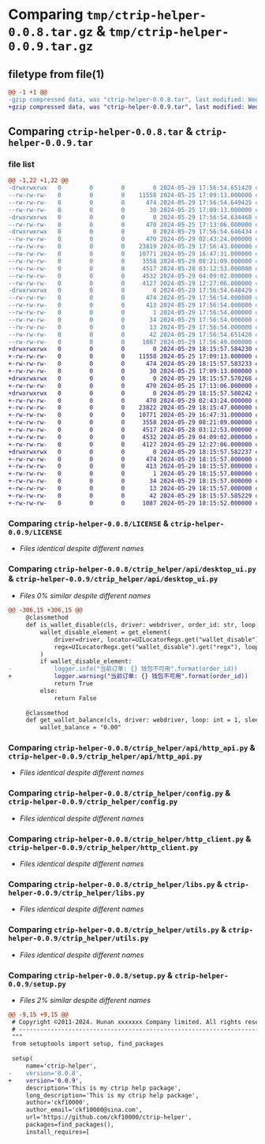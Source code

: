 # Comparing `tmp/ctrip-helper-0.0.8.tar.gz` & `tmp/ctrip-helper-0.0.9.tar.gz`

## filetype from file(1)

```diff
@@ -1 +1 @@
-gzip compressed data, was "ctrip-helper-0.0.8.tar", last modified: Wed May 29 17:56:54 2024, max compression
+gzip compressed data, was "ctrip-helper-0.0.9.tar", last modified: Wed May 29 18:15:57 2024, max compression
```

## Comparing `ctrip-helper-0.0.8.tar` & `ctrip-helper-0.0.9.tar`

### file list

```diff
@@ -1,22 +1,22 @@
-drwxrwxrwx   0        0        0        0 2024-05-29 17:56:54.651420 ctrip-helper-0.0.8/
--rw-rw-rw-   0        0        0    11558 2024-05-25 17:09:13.000000 ctrip-helper-0.0.8/LICENSE
--rw-rw-rw-   0        0        0      474 2024-05-29 17:56:54.649425 ctrip-helper-0.0.8/PKG-INFO
--rw-rw-rw-   0        0        0       30 2024-05-25 17:09:13.000000 ctrip-helper-0.0.8/README.md
-drwxrwxrwx   0        0        0        0 2024-05-29 17:56:54.634468 ctrip-helper-0.0.8/ctrip_helper/
--rw-rw-rw-   0        0        0      470 2024-05-25 17:13:06.000000 ctrip-helper-0.0.8/ctrip_helper/__init__.py
-drwxrwxrwx   0        0        0        0 2024-05-29 17:56:54.646434 ctrip-helper-0.0.8/ctrip_helper/api/
--rw-rw-rw-   0        0        0      470 2024-05-29 02:43:24.000000 ctrip-helper-0.0.8/ctrip_helper/api/__init__.py
--rw-rw-rw-   0        0        0    23819 2024-05-29 17:56:43.000000 ctrip-helper-0.0.8/ctrip_helper/api/desktop_ui.py
--rw-rw-rw-   0        0        0    10771 2024-05-29 16:47:31.000000 ctrip-helper-0.0.8/ctrip_helper/api/http_api.py
--rw-rw-rw-   0        0        0     3558 2024-05-29 08:21:09.000000 ctrip-helper-0.0.8/ctrip_helper/config.py
--rw-rw-rw-   0        0        0     4517 2024-05-28 03:12:53.000000 ctrip-helper-0.0.8/ctrip_helper/http_client.py
--rw-rw-rw-   0        0        0     4532 2024-05-29 04:09:02.000000 ctrip-helper-0.0.8/ctrip_helper/libs.py
--rw-rw-rw-   0        0        0     4127 2024-05-29 12:27:06.000000 ctrip-helper-0.0.8/ctrip_helper/utils.py
-drwxrwxrwx   0        0        0        0 2024-05-29 17:56:54.648429 ctrip-helper-0.0.8/ctrip_helper.egg-info/
--rw-rw-rw-   0        0        0      474 2024-05-29 17:56:54.000000 ctrip-helper-0.0.8/ctrip_helper.egg-info/PKG-INFO
--rw-rw-rw-   0        0        0      413 2024-05-29 17:56:54.000000 ctrip-helper-0.0.8/ctrip_helper.egg-info/SOURCES.txt
--rw-rw-rw-   0        0        0        1 2024-05-29 17:56:54.000000 ctrip-helper-0.0.8/ctrip_helper.egg-info/dependency_links.txt
--rw-rw-rw-   0        0        0       34 2024-05-29 17:56:54.000000 ctrip-helper-0.0.8/ctrip_helper.egg-info/requires.txt
--rw-rw-rw-   0        0        0       13 2024-05-29 17:56:54.000000 ctrip-helper-0.0.8/ctrip_helper.egg-info/top_level.txt
--rw-rw-rw-   0        0        0       42 2024-05-29 17:56:54.651420 ctrip-helper-0.0.8/setup.cfg
--rw-rw-rw-   0        0        0     1087 2024-05-29 17:56:49.000000 ctrip-helper-0.0.8/setup.py
+drwxrwxrwx   0        0        0        0 2024-05-29 18:15:57.584230 ctrip-helper-0.0.9/
+-rw-rw-rw-   0        0        0    11558 2024-05-25 17:09:13.000000 ctrip-helper-0.0.9/LICENSE
+-rw-rw-rw-   0        0        0      474 2024-05-29 18:15:57.583233 ctrip-helper-0.0.9/PKG-INFO
+-rw-rw-rw-   0        0        0       30 2024-05-25 17:09:13.000000 ctrip-helper-0.0.9/README.md
+drwxrwxrwx   0        0        0        0 2024-05-29 18:15:57.570268 ctrip-helper-0.0.9/ctrip_helper/
+-rw-rw-rw-   0        0        0      470 2024-05-25 17:13:06.000000 ctrip-helper-0.0.9/ctrip_helper/__init__.py
+drwxrwxrwx   0        0        0        0 2024-05-29 18:15:57.580242 ctrip-helper-0.0.9/ctrip_helper/api/
+-rw-rw-rw-   0        0        0      470 2024-05-29 02:43:24.000000 ctrip-helper-0.0.9/ctrip_helper/api/__init__.py
+-rw-rw-rw-   0        0        0    23822 2024-05-29 18:15:47.000000 ctrip-helper-0.0.9/ctrip_helper/api/desktop_ui.py
+-rw-rw-rw-   0        0        0    10771 2024-05-29 16:47:31.000000 ctrip-helper-0.0.9/ctrip_helper/api/http_api.py
+-rw-rw-rw-   0        0        0     3558 2024-05-29 08:21:09.000000 ctrip-helper-0.0.9/ctrip_helper/config.py
+-rw-rw-rw-   0        0        0     4517 2024-05-28 03:12:53.000000 ctrip-helper-0.0.9/ctrip_helper/http_client.py
+-rw-rw-rw-   0        0        0     4532 2024-05-29 04:09:02.000000 ctrip-helper-0.0.9/ctrip_helper/libs.py
+-rw-rw-rw-   0        0        0     4127 2024-05-29 12:27:06.000000 ctrip-helper-0.0.9/ctrip_helper/utils.py
+drwxrwxrwx   0        0        0        0 2024-05-29 18:15:57.582237 ctrip-helper-0.0.9/ctrip_helper.egg-info/
+-rw-rw-rw-   0        0        0      474 2024-05-29 18:15:57.000000 ctrip-helper-0.0.9/ctrip_helper.egg-info/PKG-INFO
+-rw-rw-rw-   0        0        0      413 2024-05-29 18:15:57.000000 ctrip-helper-0.0.9/ctrip_helper.egg-info/SOURCES.txt
+-rw-rw-rw-   0        0        0        1 2024-05-29 18:15:57.000000 ctrip-helper-0.0.9/ctrip_helper.egg-info/dependency_links.txt
+-rw-rw-rw-   0        0        0       34 2024-05-29 18:15:57.000000 ctrip-helper-0.0.9/ctrip_helper.egg-info/requires.txt
+-rw-rw-rw-   0        0        0       13 2024-05-29 18:15:57.000000 ctrip-helper-0.0.9/ctrip_helper.egg-info/top_level.txt
+-rw-rw-rw-   0        0        0       42 2024-05-29 18:15:57.585229 ctrip-helper-0.0.9/setup.cfg
+-rw-rw-rw-   0        0        0     1087 2024-05-29 18:15:52.000000 ctrip-helper-0.0.9/setup.py
```

### Comparing `ctrip-helper-0.0.8/LICENSE` & `ctrip-helper-0.0.9/LICENSE`

 * *Files identical despite different names*

### Comparing `ctrip-helper-0.0.8/ctrip_helper/api/desktop_ui.py` & `ctrip-helper-0.0.9/ctrip_helper/api/desktop_ui.py`

 * *Files 0% similar despite different names*

```diff
@@ -306,15 +306,15 @@
     @classmethod
     def is_wallet_disable(cls, driver: webdriver, order_id: str, loop: int = 1, sleep: float = 0) -> bool:
         wallet_disable_element = get_element(
             driver=driver, locator=UILocatorRegx.get("wallet_disable").get("locator"),
             regx=UILocatorRegx.get("wallet_disable").get("regx"), loop=loop, sleep=sleep
         )
         if wallet_disable_element:
-            logger.info("当前订单: {} 钱包不可用".format(order_id))
+            logger.warning("当前订单: {} 钱包不可用".format(order_id))
             return True
         else:
             return False
 
     @classmethod
     def get_wallet_balance(cls, driver: webdriver, loop: int = 1, sleep: float = 0) -> Decimal:
         wallet_balance = "0.00"
```

### Comparing `ctrip-helper-0.0.8/ctrip_helper/api/http_api.py` & `ctrip-helper-0.0.9/ctrip_helper/api/http_api.py`

 * *Files identical despite different names*

### Comparing `ctrip-helper-0.0.8/ctrip_helper/config.py` & `ctrip-helper-0.0.9/ctrip_helper/config.py`

 * *Files identical despite different names*

### Comparing `ctrip-helper-0.0.8/ctrip_helper/http_client.py` & `ctrip-helper-0.0.9/ctrip_helper/http_client.py`

 * *Files identical despite different names*

### Comparing `ctrip-helper-0.0.8/ctrip_helper/libs.py` & `ctrip-helper-0.0.9/ctrip_helper/libs.py`

 * *Files identical despite different names*

### Comparing `ctrip-helper-0.0.8/ctrip_helper/utils.py` & `ctrip-helper-0.0.9/ctrip_helper/utils.py`

 * *Files identical despite different names*

### Comparing `ctrip-helper-0.0.8/setup.py` & `ctrip-helper-0.0.9/setup.py`

 * *Files 2% similar despite different names*

```diff
@@ -9,15 +9,15 @@
 # Copyright ©2011-2024. Hunan xxxxxxx Company limited. All rights reserved.
 # ---------------------------------------------------------------------------------------------------------
 """
 from setuptools import setup, find_packages
 
 setup(
     name='ctrip-helper',
-    version='0.0.8',
+    version='0.0.9',
     description='This is my ctrip help package',
     long_description='This is my ctrip help package',
     author='ckf10000',
     author_email='ckf10000@sina.com',
     url='https://github.com/ckf10000/ctrip-helper',
     packages=find_packages(),
     install_requires=[
```

